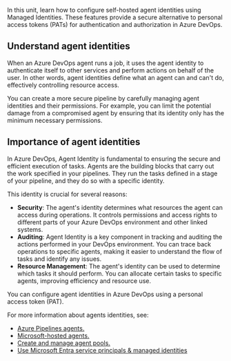 In this unit, learn how to configure self-hosted agent identities using Managed Identities. These features provide a secure alternative to personal access tokens (PATs) for authentication and authorization in Azure DevOps.

## Understand agent identities

When an Azure DevOps agent runs a job, it uses the agent identity to authenticate itself to other services and perform actions on behalf of the user. In other words, agent identities define what an agent can and can't do, effectively controlling resource access.

You can create a more secure pipeline by carefully managing agent identities and their permissions. For example, you can limit the potential damage from a compromised agent by ensuring that its identity only has the minimum necessary permissions.

## Importance of agent identities

In Azure DevOps, Agent Identity is fundamental to ensuring the secure and efficient execution of tasks. Agents are the building blocks that carry out the work specified in your pipelines. They run the tasks defined in a stage of your pipeline, and they do so with a specific identity.

This identity is crucial for several reasons:

- **Security**: The agent's identity determines what resources the agent can access during operations. It controls permissions and access rights to different parts of your Azure DevOps environment and other linked systems.
- **Auditing**: Agent Identity is a key component in tracking and auditing the actions performed in your DevOps environment. You can trace back operations to specific agents, making it easier to understand the flow of tasks and identify any issues.
- **Resource Management**: The agent's identity can be used to determine which tasks it should perform. You can allocate certain tasks to specific agents, improving efficiency and resource use.

You can configure agent identities in Azure DevOps using a personal access token (PAT).

For more information about agents identities, see:

- [Azure Pipelines agents.](/azure/devops/pipelines/agents/agents/)
- [Microsoft-hosted agents.](/azure/devops/pipelines/agents/hosted/)
- [Create and manage agent pools.](/azure/devops/pipelines/agents/pools-queues/)
- [Use Microsoft Entra service principals & managed identities](/azure/devops/integrate/get-started/authentication/service-principal-managed-identity)
